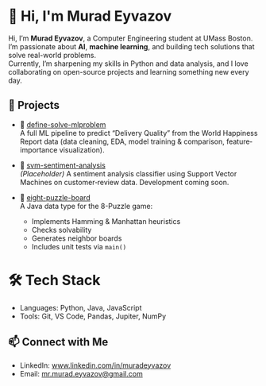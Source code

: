 # 👋 Hi, I'm Murad Eyvazov

Hi, I’m **Murad Eyvazov**, a Computer Engineering student at UMass Boston.  
I’m passionate about **AI**, **machine learning**, and building tech solutions that solve real-world problems.  
Currently, I’m sharpening my skills in Python and data analysis, and I love collaborating on open-source projects and learning something new every day.

## 💼 Projects

- 🤖 [define-solve-mlproblem](https://github.com/MuradEyvazovv/My-Cornell-Portfolio)  
  A full ML pipeline to predict “Delivery Quality” from the World Happiness Report data (data cleaning, EDA, model training & comparison, feature‐importance visualization).

- 🤖 [svm-sentiment-analysis](https://github.com/murateyvazov/svm-sentiment-analysis)  
  *(Placeholder)* A sentiment analysis classifier using Support Vector Machines on customer‐review data. Development coming soon.

- 🎲 [eight-puzzle-board](https://github.com/murateyvazov/eight-puzzle-board)  
  A Java data type for the 8-Puzzle game:  
  - Implements Hamming & Manhattan heuristics  
  - Checks solvability  
  - Generates neighbor boards  
  - Includes unit tests via `main()`  

# 🛠️ Tech Stack
- Languages: Python, Java, JavaScript
- Tools: Git, VS Code, Pandas, Jupiter, NumPy

## 📫 Connect with Me
- LinkedIn: www.linkedin.com/in/muradeyvazov
- Email: mr.murad.eyvazov@gmail.com
